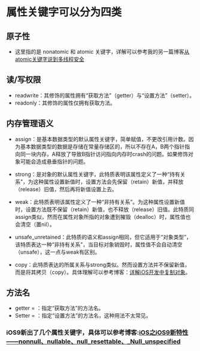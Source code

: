 # 属性关键字可以分为四类

## 原子性 

- 这里指的是 nonatomic 和 atomic 关键字，详解可以参考我的另一篇博客[从atomic关键字说到多线程安全](https://blog.csdn.net/qq_42347755/article/details/97753122)

## 读/写权限

- readwrite：其修饰的属性拥有“获取方法”（getter）与“设置方法”（setter）。
- readonly：其修饰的属性仅拥有获取方法。

## 内存管理语义

- assign：是基本数据类型的默认属性关键字，简单赋值，不更改引用计数。因为基本数据类型的数据是存储在常量存储区的，所以不存在A，B两个指针指向同一块内存，A释放了导致B指针访问指向内存时crash的问题。如果修饰对象可能会造成悬垂指针的问题。

- strong：是对象的默认属性关键字，此特质表明该属性定义了一种“持有关系”，为这种属性设置新值时，设置方法会先保留（retain）新值，并释放（release）旧值，然后再将新值设置上去。

- weak：此特质表明该属性定义了一种“非持有关系”。为这种属性设置新值时，设置方法既不保留（retain）新值，也不释放（release）旧值。此特质同assign类似，然而在属性对象所指的对象遭到摧毁（dealloc）时，属性值也会清空（置nil）。

- unsafe_unretained：此特质的语义和assign相同，但它适用于“对象类型”，该特质表达一种“非持有关系”，当目标对象销毁时，属性值不会自动清空（unsafe），这一点与weak有区别。

- copy：此特质表达的所属关系与strong类似。然而设置方法并不保留新值，而是将其拷贝（copy）。具体理解可以参考博客：[详解iOS开发中复制对象](https://blog.csdn.net/qq_42347755/article/details/89057135)。

## 方法名

- getter = <name>：指定“获取方法”的方法名。
- Setter = <name>：指定“设置方法”的方法名，这种用法不太常见。
### iOS9新出了几个属性关键字，具体可以参考博客:[iOS之iOS9新特性——nonnull、nullable、null_resettable、_Null_unspecified](https://www.2cto.com/kf/201701/591705.html)